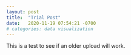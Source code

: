 ```yaml
---
layout: post
title:  "Trial Post"
date:   2020-11-19 07:54:21 -0700
# categories: data visualization
---
```

This is a test to see if an older upload will work.